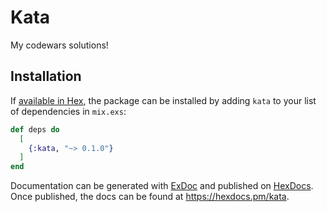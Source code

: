 # Kata

My codewars solutions!

## Installation

If [available in Hex](https://hex.pm/docs/publish), the package can be installed
by adding `kata` to your list of dependencies in `mix.exs`:

```elixir
def deps do
  [
    {:kata, "~> 0.1.0"}
  ]
end
```

Documentation can be generated with [ExDoc](https://github.com/elixir-lang/ex_doc)
and published on [HexDocs](https://hexdocs.pm). Once published, the docs can
be found at <https://hexdocs.pm/kata>.


